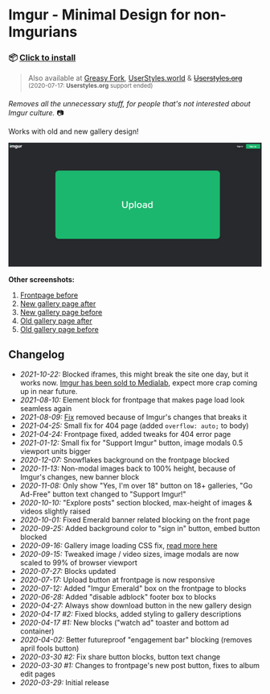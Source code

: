 # Imgur - Minimal Design for non-Imgurians

### 📦 [Click to install](https://github.com/krisu5/userstyles/raw/master/Imgur%20-%20Minimal%20Design%20for%20non-Imgurians/imgur_-_minimal_design_for_non-imgurians.user.css)

> Also available at [Greasy Fork](https://greasyfork.org/en/scripts/398960-imgur-minimal-design-for-non-imgurians), [UserStyles.world](https://userstyles.world/style/128/imgur-minimal-design-for-non-imgurians) & ~~[Userstyles.org](https://33kk.github.io/uso-archive/?author=krisu&style=181729)~~<br>
<sup>(2020-07-17: **Userstyles.org** support ended)</sup>

*Removes all the unnecessary stuff, for people that's not interested about Imgur culture.* 📷

Works with old and new gallery design!

![Userstyle screenshot, Imgur frontpage after](screenshots/1_frontpage_after.png)

**Other screenshots:**
1. [Frontpage before](screenshots/2_frontpage_before.jpg)
2. [New gallery page after](screenshots/3_new_gallery_after.jpg)
3. [New gallery page before](screenshots/4_new_gallery_before.jpg)
4. [Old gallery page after](screenshots/5_old_gallery_after.jpg)
5. [Old gallery page before](screenshots/6_old_gallery_before.jpg)

## Changelog

- *2021-10-22:* Blocked iframes, this might break the site one day, but it works now. [Imgur has been sold to Medialab](https://www.theverge.com/2021/9/28/22697957/imgur-acquisition-medialab-kik-genius-whisper-worldstarhiphop), expect more crap coming up in near future.
- *2021-08-10:* Element block for frontpage that makes page load look seamless again
- *2021-08-09:* [Fix](https://github.com/krisu5/userstyles/blob/master/Imgur%20-%20Minimal%20Design%20for%20non-Imgurians/image_loading.md) removed because of Imgur's changes that breaks it
- *2021-04-25:* Small fix for 404 page (added `overflow: auto;` to body)
- *2021-04-24:* Frontpage fixed, added tweaks for 404 error page
- *2021-01-12:* Small fix for "Support Imgur" button, image modals 0.5 viewport units bigger
- *2020-12-07:* Snowflakes background on the frontpage blocked
- *2020-11-13:* Non-modal images back to 100% height, because of Imgur's changes, new banner block
- *2020-11-08:* Only show "Yes, I'm over 18" button on 18+ galleries, "Go Ad-Free" button text changed to "Support Imgur!"
- *2020-10-10:* "Explore posts" section blocked, max-height of images & videos slightly raised
- *2020-10-01:* Fixed Emerald banner related blocking on the front page
- *2020-09-25:* Added background color to "sign in" button, embed button blocked
- *2020-09-16:* Gallery image loading CSS fix, [read more here](image_loading.md)
- *2020-09-15:* Tweaked image / video sizes, image modals are now scaled to 99% of browser viewport
- *2020-07-27:* Blocks updated
- *2020-07-17:* Upload button at frontpage is now responsive
- *2020-07-12:* Added "Imgur Emerald" box on the frontpage to blocks
- *2020-06-28:* Added "disable adblock" footer box to blocks
- *2020-04-27:* Always show download button in the new gallery design
- *2020-04-17 #2:* Fixed blocks, added styling to gallery descriptions
- *2020-04-17 #1:* New blocks ("watch ad" toaster and bottom ad container)
- *2020-04-02:* Better futureproof "engagement bar" blocking (removes april fools button)
- *2020-03-30 #2:* Fix share button blocks, button text change
- *2020-03-30 #1:* Changes to frontpage's new post button, fixes to album edit pages
- *2020-03-29:* Initial release